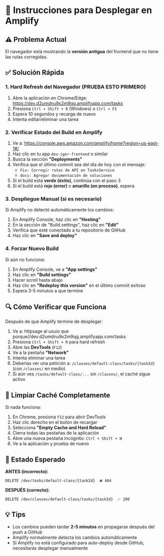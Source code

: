 # 🚀 Instrucciones para Desplegar en Amplify

## ⚠️ Problema Actual

El navegador está mostrando la **versión antigua** del frontend que no tiene las rutas corregidas.

## ✅ Solución Rápida

### 1. **Hard Refresh del Navegador** (PRUEBA ESTO PRIMERO)
1. Abre la aplicación en Chrome/Edge: https://dev.d2umdnu9x2m9qg.amplifyapp.com/tasks
2. Presiona `Ctrl + Shift + R` (Windows) o `Ctrl + F5`
3. Espera 10 segundos y recarga de nuevo
4. Intenta editar/eliminar una tarea

### 2. **Verificar Estado del Build en Amplify**

1. Ve a: https://console.aws.amazon.com/amplify/home?region=us-east-1#/
2. Haz clic en tu app `dev-iger-frontend` o similar
3. Busca la sección **"Deployments"**
4. Verifica que el último commit sea del día de hoy con el mensaje:
   - `Fix: Corregir rutas de API en TasksService`
   - `docs: Agregar documentación de soluciones`
5. Si el build está **verde (éxito)**, continúa con el paso 3
6. Si el build está **rojo (error)** o **amarillo (en proceso)**, espera

### 3. **Despliegue Manual (si es necesario)**

Si Amplify no detectó automáticamente los cambios:

1. En Amplify Console, haz clic en **"Hosting"**
2. En la sección de "Build settings", haz clic en **"Edit"**
3. Verifica que esté conectado a tu repositorio de GitHub
4. Haz clic en **"Save and deploy"**

### 4. **Forzar Nuevo Build**

Si aún no funciona:

1. En Amplify Console, ve a **"App settings"**
2. Haz clic en **"Build settings"**
3. Hacer scroll hasta abajo
4. Haz clic en **"Redeploy this version"** en el último commit exitoso
5. Espera 3-5 minutos a que termine

## 🔍 Cómo Verificar que Funciona

Después de que Amplify termine de desplegar:

1. Ve a: httpsage al usuio que porque//dev.d2umdnu9x2m9qg.amplifyapp.com/tasks
2. Presiona `Ctrl + Shift + R` para hard refresh
3. Abre las **DevTools** (`F12`)
4. Ve a la pestaña **"Network"**
5. Intenta eliminar una tarea
6. Deberías ver una petición a: `/classes/default-class/tasks/{taskId}` (con `/classes/` en medio)
7. Si aún ves `/tasks/default-class/...` sin `/classes/`, el caché sigue activo

## 🧹 Limpiar Caché Completamente

Si nada funciona:

1. En Chrome, presiona `F12` para abrir DevTools
2. Haz clic derecho en el botón de recargar
3. Selecciona **"Empty Cache and Hard Reload"**
4. Cierra todas las pestañas de la aplicación
5. Abre una nueva pestaña incógnito: `Ctrl + Shift + N`
6. Ve a la aplicación y prueba de nuevo

## 📝 Estado Esperado

**ANTES (incorrecto):**
```
DELETE /dev/tasks/default-class/{taskId}  ❌ 404
```

**DESPUÉS (correcto):**
```
DELETE /dev/classes/default-class/tasks/{taskId}  ✅ 200
```

## 💡 Tips

- Los cambios pueden tardar **2-5 minutos** en propagarse después del push a GitHub
- Amplify normalmente detecta los cambios automáticamente
- Si Amplify no está configurado para auto-deploy desde GitHub, necesitarás desplegar manualmente


